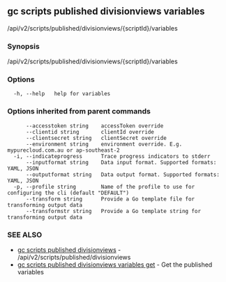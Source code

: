 ## gc scripts published divisionviews variables

/api/v2/scripts/published/divisionviews/{scriptId}/variables

### Synopsis

/api/v2/scripts/published/divisionviews/{scriptId}/variables

### Options

```
  -h, --help   help for variables
```

### Options inherited from parent commands

```
      --accesstoken string    accessToken override
      --clientid string       clientId override
      --clientsecret string   clientSecret override
      --environment string    environment override. E.g. mypurecloud.com.au or ap-southeast-2
  -i, --indicateprogress      Trace progress indicators to stderr
      --inputformat string    Data input format. Supported formats: YAML, JSON
      --outputformat string   Data output format. Supported formats: YAML, JSON
  -p, --profile string        Name of the profile to use for configuring the cli (default "DEFAULT")
      --transform string      Provide a Go template file for transforming output data
      --transformstr string   Provide a Go template string for transforming output data
```

### SEE ALSO

* [gc scripts published divisionviews](gc_scripts_published_divisionviews.html)	 - /api/v2/scripts/published/divisionviews
* [gc scripts published divisionviews variables get](gc_scripts_published_divisionviews_variables_get.html)	 - Get the published variables


